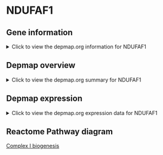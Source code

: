 <h1>NDUFAF1</h1>

<h2>Gene information</h2>
<details>
  <summary>Click to view the depmap.org information for NDUFAF1</summary>
  <iframe src="https://depmap.org/portal/gene/NDUFAF1?tab=about" style="border:none;width:100%;height:800px"></iframe>
</details>

<h2>Depmap overview</h2>
<details>
  <summary>Click to view the depmap.org summary for NDUFAF1</summary>
  <iframe src="https://depmap.org/portal/gene/NDUFAF1?tab=overview" style="border:none;width:100%;height:800px"></iframe>
</details>

<h2>Depmap expression</h2>
<details>
  <summary>Click to view the depmap.org expression data for NDUFAF1</summary>
  <iframe src="https://depmap.org/portal/gene/NDUFAF1?tab=characterization" style="border:none;width:100%;height:800px"></iframe>
</details>



<h2>Reactome Pathway diagram</h2>
<a href="https://reactome.org/PathwayBrowser/#/R-HSA-6799198" target="_BLANK">Complex I biogenesis</a>



